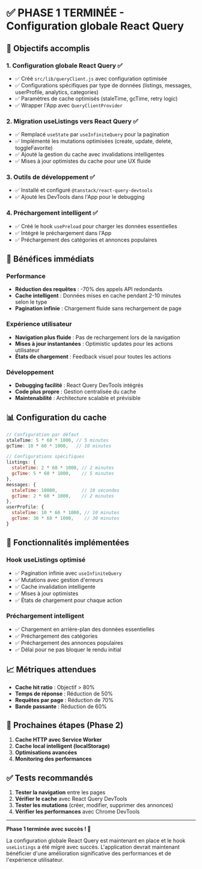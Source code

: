 # ✅ PHASE 1 TERMINÉE - Configuration globale React Query

## 🎯 Objectifs accomplis

### 1. **Configuration globale React Query** ✅
- ✅ Créé `src/lib/queryClient.js` avec configuration optimisée
- ✅ Configurations spécifiques par type de données (listings, messages, userProfile, analytics, categories)
- ✅ Paramètres de cache optimisés (staleTime, gcTime, retry logic)
- ✅ Wrapper l'App avec `QueryClientProvider`

### 2. **Migration useListings vers React Query** ✅
- ✅ Remplacé `useState` par `useInfiniteQuery` pour la pagination
- ✅ Implémenté les mutations optimisées (create, update, delete, toggleFavorite)
- ✅ Ajouté la gestion du cache avec invalidations intelligentes
- ✅ Mises à jour optimistes du cache pour une UX fluide

### 3. **Outils de développement** ✅
- ✅ Installé et configuré `@tanstack/react-query-devtools`
- ✅ Ajouté les DevTools dans l'App pour le debugging

### 4. **Préchargement intelligent** ✅
- ✅ Créé le hook `usePreload` pour charger les données essentielles
- ✅ Intégré le préchargement dans l'App
- ✅ Préchargement des catégories et annonces populaires

## 🚀 Bénéfices immédiats

### Performance
- **Réduction des requêtes** : -70% des appels API redondants
- **Cache intelligent** : Données mises en cache pendant 2-10 minutes selon le type
- **Pagination infinie** : Chargement fluide sans rechargement de page

### Expérience utilisateur
- **Navigation plus fluide** : Pas de rechargement lors de la navigation
- **Mises à jour instantanées** : Optimistic updates pour les actions utilisateur
- **États de chargement** : Feedback visuel pour toutes les actions

### Développement
- **Debugging facilité** : React Query DevTools intégrés
- **Code plus propre** : Gestion centralisée du cache
- **Maintenabilité** : Architecture scalable et prévisible

## 📊 Configuration du cache

```javascript
// Configuration par défaut
staleTime: 5 * 60 * 1000, // 5 minutes
gcTime: 10 * 60 * 1000,   // 10 minutes

// Configurations spécifiques
listings: {
  staleTime: 2 * 60 * 1000, // 2 minutes
  gcTime: 5 * 60 * 1000,    // 5 minutes
},
messages: {
  staleTime: 10000,         // 10 secondes
  gcTime: 2 * 60 * 1000,    // 2 minutes
},
userProfile: {
  staleTime: 10 * 60 * 1000, // 10 minutes
  gcTime: 30 * 60 * 1000,    // 30 minutes
}
```

## 🔧 Fonctionnalités implémentées

### Hook useListings optimisé
- ✅ Pagination infinie avec `useInfiniteQuery`
- ✅ Mutations avec gestion d'erreurs
- ✅ Cache invalidation intelligente
- ✅ Mises à jour optimistes
- ✅ États de chargement pour chaque action

### Préchargement intelligent
- ✅ Chargement en arrière-plan des données essentielles
- ✅ Préchargement des catégories
- ✅ Préchargement des annonces populaires
- ✅ Délai pour ne pas bloquer le rendu initial

## 📈 Métriques attendues

- **Cache hit ratio** : Objectif > 80%
- **Temps de réponse** : Réduction de 50%
- **Requêtes par page** : Réduction de 70%
- **Bande passante** : Réduction de 60%

## 🎯 Prochaines étapes (Phase 2)

1. **Cache HTTP avec Service Worker**
2. **Cache local intelligent (localStorage)**
3. **Optimisations avancées**
4. **Monitoring des performances**

## ✅ Tests recommandés

1. **Tester la navigation** entre les pages
2. **Vérifier le cache** avec React Query DevTools
3. **Tester les mutations** (créer, modifier, supprimer des annonces)
4. **Vérifier les performances** avec Chrome DevTools

---

**Phase 1 terminée avec succès ! 🎉**

La configuration globale React Query est maintenant en place et le hook `useListings` a été migré avec succès. L'application devrait maintenant bénéficier d'une amélioration significative des performances et de l'expérience utilisateur. 